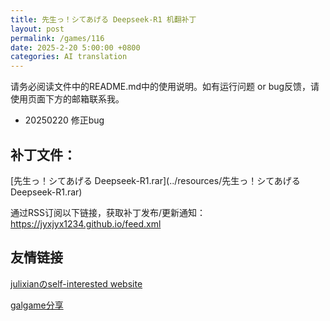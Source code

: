 ```yaml
---
title: 先生っ！シてあげる Deepseek-R1 机翻补丁
layout: post
permalink: /games/116
date: 2025-2-20 5:00:00 +0800
categories: AI translation
---
```



请务必阅读文件中的README.md中的使用说明。如有运行问题 or bug反馈，请使用页面下方的邮箱联系我。

- 20250220 修正bug

## 补丁文件：

[先生っ！シてあげる Deepseek-R1.rar](../resources/先生っ！シてあげる Deepseek-R1.rar)

 

通过RSS订阅以下链接，获取补丁发布/更新通知：https://jyxjyx1234.github.io/feed.xml

## 友情链接

[julixianのself-interested website](https://julixian-siw.worldsystem.top/) 

[galgame分享](https://t.me/galgpt)